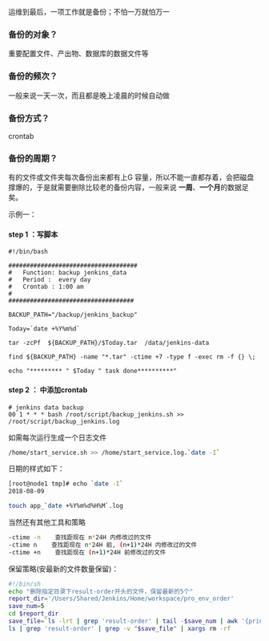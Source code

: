 
运维到最后，一项工作就是备份；不怕一万就怕万一

### 备份的对象？
重要配置文件、产出物、数据库的数据文件等


### 备份的频次？
一般来说一天一次，而且都是晚上凌晨的时候自动做

###  备份方式？
crontab 

###  备份的周期？
有的文件或文件夹每次备份出来都有上G 容量，所以不能一直都存着，会把磁盘撑爆的，于是就需要删除比较老的备份内容，一般来说 **一周**、**一个月**的数据足矣。

示例一：

####   step 1 ：写脚本
```
#!/bin/bash

####################################
#   Function: backup jenkins_data
#   Period :  every day
#   Crontab : 1:00 am
#
###################################

BACKUP_PATH="/backup/jenkins_backup"

Today=`date +%Y%m%d`

tar -zcPf  ${BACKUP_PATH}/$Today.tar  /data/jenkins-data

find ${BACKUP_PATH} -name "*.tar" -ctime +7 -type f -exec rm -f {} \;

echo "********* " $Today " task done**********"
```

####  step 2 ： 中添加crontab 
```
# jenkins data backup
00 1 * * * bash /root/script/backup_jenkins.sh >> /root/script/backup_jenkins.log
```

如需每次运行生成一个日志文件
```bash
/home/start_service.sh >> /home/start_service.log.`date -I`
```

日期的样式如下：
```bash
[root@node1 tmp]# echo `date -I`
2018-08-09

touch app_`date +%Y%m%d%H%M`.log  

```



当然还有其他工具和策略

```bash
-ctime -n    查找距现在 n*24H 内修改过的文件
-ctime n    查找距现在 n*24H 前, (n+1)*24H 内修改过的文件
-ctime +n    查找距现在 (n+1)*24H 前修改过的文件
```

保留策略(安最新的文件数量保留)：
```bash
#!/bin/sh
echo "删除指定目录下result-order开头的文件，保留最新的5个"
report_dir='/Users/Shared/Jenkins/Home/workspace/pro_env_order'
save_num=5
cd $report_dir
save_file=`ls -lrt | grep 'result-order' | tail -$save_num | awk '{print $NF}'`
ls | grep 'result-order' | grep -v "$save_file" | xargs rm -rf
```
